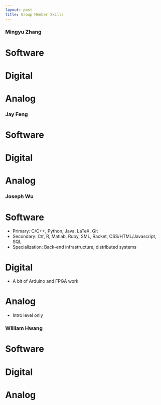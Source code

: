 ```yaml
---
layout: post
title: Group Member Skills
---
```

### Mingyu Zhang
# Software
# Digital
# Analog

### Jay Feng
# Software
# Digital
# Analog

### Joseph Wu
# Software
* Primary: C/C++, Python, Java, LaTeX, Git
* Secondary: C#, R, Matlab, Ruby, SML, Racket, CSS/HTML/Javascript, SQL
* Specialization: Back-end infrastructure, distributed systems

# Digital
* A bit of Arduino and FPGA work

# Analog
* Intro level only

### William Hwang
# Software
# Digital
# Analog
